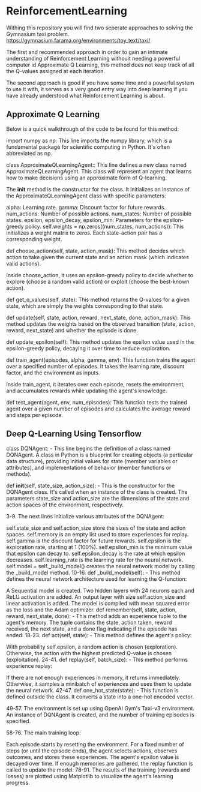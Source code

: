 # ReinforcementLearning

Withing this repository you will find two seperate approaches to solving the Gymnasium taxi problem. https://gymnasium.farama.org/environments/toy_text/taxi/

The first and recommended approach in order to gain an intimate understanding of Reinforcement Learning withouit needing a powerful computer id Approximate Q Learning, this method does not keep track of all the Q-values assigned at each iteration.

The second approach is good if you have some time and a powerful system to use it with, it serves as a very good entry way into deep learning if you have already understood what Reinforcement Learning is about.

## Approximate Q Learning
Below is a quick walkthrough of the code to be found for this method: 

import numpy as np: This line imports the numpy library, which is a fundamental package for scientific computing in Python. It's often abbreviated as np.

class ApproximateQLearningAgent:: This line defines a new class named ApproximateQLearningAgent. This class will represent an agent that learns how to make decisions using an approximate form of Q-learning.

The __init__ method is the constructor for the class. It initializes an instance of the ApproximateQLearningAgent class with specific parameters:

alpha: Learning rate.
gamma: Discount factor for future rewards.
num_actions: Number of possible actions.
num_states: Number of possible states.
epsilon, epsilon_decay, epsilon_min: Parameters for the epsilon-greedy policy.
self.weights = np.zeros((num_states, num_actions)): This initializes a weight matrix to zeros. Each state-action pair has a corresponding weight.

def choose_action(self, state, action_mask): This method decides which action to take given the current state and an action mask (which indicates valid actions).

Inside choose_action, it uses an epsilon-greedy policy to decide whether to explore (choose a random valid action) or exploit (choose the best-known action).

def get_q_values(self, state): This method returns the Q-values for a given state, which are simply the weights corresponding to that state.

def update(self, state, action, reward, next_state, done, action_mask): This method updates the weights based on the observed transition (state, action, reward, next_state) and whether the episode is done.

def update_epsilon(self): This method updates the epsilon value used in the epsilon-greedy policy, decaying it over time to reduce exploration.

def train_agent(episodes, alpha, gamma, env): This function trains the agent over a specified number of episodes. It takes the learning rate, discount factor, and the environment as inputs.

Inside train_agent, it iterates over each episode, resets the environment, and accumulates rewards while updating the agent's knowledge.

def test_agent(agent, env, num_episodes): This function tests the trained agent over a given number of episodes and calculates the average reward and steps per episode.


## Deep Q-Learning Using Tensorflow

class DQNAgent: - This line begins the definition of a class named DQNAgent. A class in Python is a blueprint for creating objects (a particular data structure), providing initial values for state (member variables or attributes), and implementations of behavior (member functions or methods).

def __init__(self, state_size, action_size): - This is the constructor for the DQNAgent class. It's called when an instance of the class is created. The parameters state_size and action_size are the dimensions of the state and action spaces of the environment, respectively.

3-9. The next lines initialize various attributes of the DQNAgent:

self.state_size and self.action_size store the sizes of the state and action spaces.
self.memory is an empty list used to store experiences for replay.
self.gamma is the discount factor for future rewards.
self.epsilon is the exploration rate, starting at 1 (100%).
self.epsilon_min is the minimum value that epsilon can decay to.
self.epsilon_decay is the rate at which epsilon decreases.
self.learning_rate is the learning rate for the neural network.
self.model = self._build_model() creates the neural network model by calling the _build_model method.
10-16. def _build_model(self): - This method defines the neural network architecture used for learning the Q-function:

A Sequential model is created.
Two hidden layers with 24 neurons each and ReLU activation are added.
An output layer with size self.action_size and linear activation is added.
The model is compiled with mean squared error as the loss and the Adam optimizer.
def remember(self, state, action, reward, next_state, done): - This method adds an experience tuple to the agent's memory. The tuple contains the state, action taken, reward received, the next state, and a done flag indicating if the episode has ended.
18-23. def act(self, state): - This method defines the agent's policy:

With probability self.epsilon, a random action is chosen (exploration).
Otherwise, the action with the highest predicted Q-value is chosen (exploitation).
24-41. def replay(self, batch_size): - This method performs experience replay:

If there are not enough experiences in memory, it returns immediately.
Otherwise, it samples a minibatch of experiences and uses them to update the neural network.
42-47. def one_hot_state(state): - This function is defined outside the class. It converts a state into a one-hot encoded vector.

49-57. The environment is set up using OpenAI Gym's Taxi-v3 environment. An instance of DQNAgent is created, and the number of training episodes is specified.

58-76. The main training loop:

Each episode starts by resetting the environment.
For a fixed number of steps (or until the episode ends), the agent selects actions, observes outcomes, and stores these experiences.
The agent's epsilon value is decayed over time.
If enough memories are gathered, the replay function is called to update the model.
78-91. The results of the training (rewards and losses) are plotted using Matplotlib to visualize the agent's learning progress.
